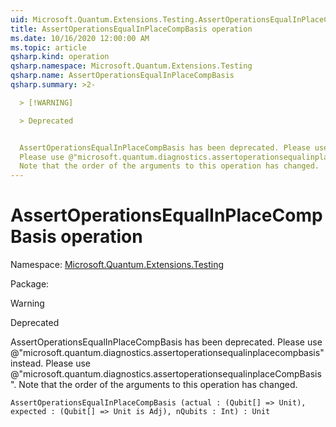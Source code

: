 ```yaml
---
uid: Microsoft.Quantum.Extensions.Testing.AssertOperationsEqualInPlaceCompBasis
title: AssertOperationsEqualInPlaceCompBasis operation
ms.date: 10/16/2020 12:00:00 AM
ms.topic: article
qsharp.kind: operation
qsharp.namespace: Microsoft.Quantum.Extensions.Testing
qsharp.name: AssertOperationsEqualInPlaceCompBasis
qsharp.summary: >2-

  > [!WARNING]

  > Deprecated


  AssertOperationsEqualInPlaceCompBasis has been deprecated. Please use @"microsoft.quantum.diagnostics.assertoperationsequalinplacecompbasis" instead.
  Please use @"microsoft.quantum.diagnostics.assertoperationsequalinplaceCompBasis".
  Note that the order of the arguments to this operation has changed.
---
```


# AssertOperationsEqualInPlaceCompBasis operation

Namespace: [Microsoft.Quantum.Extensions.Testing](xref:Microsoft.Quantum.Extensions.Testing)

Package: [](https://nuget.org/packages/)


> [!WARNING]
> Deprecated
AssertOperationsEqualInPlaceCompBasis has been deprecated. Please use @"microsoft.quantum.diagnostics.assertoperationsequalinplacecompbasis" instead.Please use @"microsoft.quantum.diagnostics.assertoperationsequalinplaceCompBasis".Note that the order of the arguments to this operation has changed.

```Q#
AssertOperationsEqualInPlaceCompBasis (actual : (Qubit[] => Unit), expected : (Qubit[] => Unit is Adj), nQubits : Int) : Unit
```
